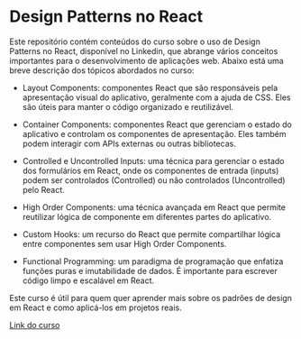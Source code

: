 # Design Patterns no React

Este repositório contém conteúdos do curso sobre o uso de Design Patterns no React, disponível no Linkedin, que abrange vários conceitos importantes para o desenvolvimento de aplicações web. Abaixo está uma breve descrição dos tópicos abordados no curso:

- Layout Components: componentes React que são responsáveis pela apresentação visual do aplicativo, geralmente com a ajuda de CSS. Eles são úteis para manter o código organizado e reutilizável.

- Container Components: componentes React que gerenciam o estado do aplicativo e controlam os componentes de apresentação. Eles também podem interagir com APIs externas ou outras bibliotecas.

- Controlled e Uncontrolled Inputs: uma técnica para gerenciar o estado dos formulários em React, onde os componentes de entrada (inputs) podem ser controlados (Controlled) ou não controlados (Uncontrolled) pelo React.

- High Order Components: uma técnica avançada em React que permite reutilizar lógica de componente em diferentes partes do aplicativo.

- Custom Hooks: um recurso do React que permite compartilhar lógica entre componentes sem usar High Order Components.

- Functional Programming: um paradigma de programação que enfatiza funções puras e imutabilidade de dados. É importante para escrever código limpo e escalável em React.

Este curso é útil para quem quer aprender mais sobre os padrões de design em React e como aplicá-los em projetos reais.

<a href="https://www.linkedin.com/learning/react-design-patterns">Link do curso</a>
